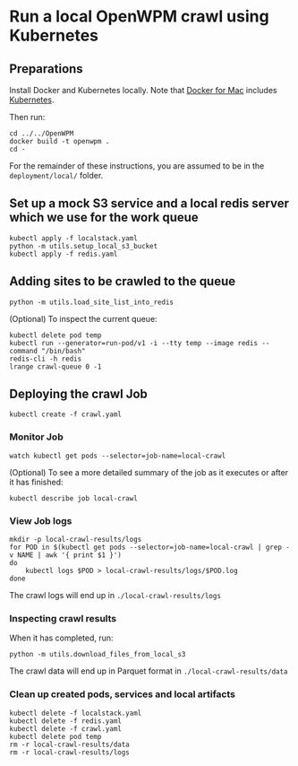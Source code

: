 # Run a local OpenWPM crawl using Kubernetes

## Preparations

Install Docker and Kubernetes locally. Note that [Docker for Mac](https://docs.docker.com/docker-for-mac/install/) includes [Kubernetes](https://docs.docker.com/docker-for-mac/#kubernetes).

Then run:

```
cd ../../OpenWPM
docker build -t openwpm .
cd -
```

For the remainder of these instructions, you are assumed to be in the `deployment/local/` folder.

## Set up a mock S3 service and a local redis server which we use for the work queue

```
kubectl apply -f localstack.yaml
python -m utils.setup_local_s3_bucket
kubectl apply -f redis.yaml
```

## Adding sites to be crawled to the queue

```
python -m utils.load_site_list_into_redis
```

(Optional) To inspect the current queue:
```
kubectl delete pod temp
kubectl run --generator=run-pod/v1 -i --tty temp --image redis --command "/bin/bash"
redis-cli -h redis
lrange crawl-queue 0 -1
```

## Deploying the crawl Job

```
kubectl create -f crawl.yaml
```

### Monitor Job

```
watch kubectl get pods --selector=job-name=local-crawl
```

(Optional) To see a more detailed summary of the job as it executes or after it has finished:

```
kubectl describe job local-crawl
```

### View Job logs

```
mkdir -p local-crawl-results/logs
for POD in $(kubectl get pods --selector=job-name=local-crawl | grep -v NAME | awk '{ print $1 }')
do
    kubectl logs $POD > local-crawl-results/logs/$POD.log
done
```

The crawl logs will end up in `./local-crawl-results/logs`

### Inspecting crawl results

When it has completed, run:
```
python -m utils.download_files_from_local_s3
```

The crawl data will end up in Parquet format in `./local-crawl-results/data`

### Clean up created pods, services and local artifacts

```
kubectl delete -f localstack.yaml
kubectl delete -f redis.yaml
kubectl delete -f crawl.yaml
kubectl delete pod temp
rm -r local-crawl-results/data
rm -r local-crawl-results/logs
```
